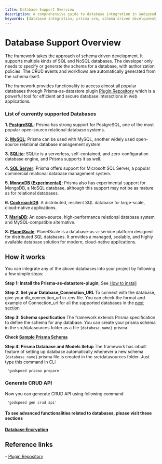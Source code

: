 ```yaml
---
title: Database Support Overview
description: A comprehensive guide to database integration in Godspeed using schema-driven development. Features support for multiple SQL and NoSQL databases through Prisma, automatic CRUD generation, and built-in authorization policies.
keywords: [database integration, prisma orm, schema driven development, postgresql, mysql, mongodb, sqlite, sql server, cockroachdb, mariadb, planetscale, crud operations, database schema, database authorization]
---
```


# Database Support Overview

The framework takes the approach of schema driven development. It supports multiple kinds of SQL and NoSQL databases. The developer only needs to specify or generate the schema for a database, with authorization policies. The CRUD events and workflows are automatically generated from the schema itself.

The framework provides functionality to access almost all popular databases through Prisma-as-datastore plugin [Plugin Repository](https://github.com/godspeedsystems/gs-plugins/tree/main/plugins/prisma-as-datastore) which is a powerful tool for efficient and secure database interactions in web applications. 
 
### List of currently supported Databases 

**1. [PostgreSQL](PostgreSQL)**: Prisma has strong support for PostgreSQL, one of the most popular open-source relational database systems.

**2. [MySQL](MySQL)**: Prisma can be used with MySQL, another widely used open-source relational database management system.

**3. [SQLite](https://www.prisma.io/docs/orm/overview/databases/sqlite)**: SQLite is a serverless, self-contained, and zero-configuration database engine, and Prisma supports it as well.

**4. [SQL Server](SQLServer)**: Prisma offers support for Microsoft SQL Server, a popular commercial relational database management system.

**5. [MongoDB (Experimental)](MongoDB)**: Prisma also has experimental support for MongoDB, a NoSQL database, although this support may not be as mature as for relational databases.

**6. [CockroachDB](CockroachDB)**: A distributed, resilient SQL database for large-scale, cloud-native applications.

**7. [MariaDB](MariaDB)**: An open-source, high-performance relational database system and MySQL-compatible alternative.

**8. [PlanetScale](PlanetScale)**: PlanetScale is a database-as-a-service platform designed for distributed SQL databases. It provides a managed, scalable, and highly available database solution for modern, cloud-native applications.

## How it works
You can integrate any of the above databases into your project by following a few simple steps:

**Step 1: Install the Prisma-as-datastore-plugin**, See [How to install](../datasources/datasource-plugins/Prisma%20Datasource.md#how-to-add-plugin)

**Step 2: Set your Database_Connection_URL** 
To connect with the database, give your db_connection_url in .env file. You can check the format and example of Connection_url for all the supported databases in the [next section](MySQL#connection-url)

**Step 3: Schema specification**
The framework extends Prisma specification to define the schema for any database. You can create your prisma schema in the src/datasources folder as a file `{database_name}`.prisma.

**Check [Sample Prisma Schema](../datasources/datasource-plugins/Prisma%20Datasource.md#sample-prisma-schema)**

**Step 4: Prisma Database and Models Setup**
The framework has inbuilt feature of setting up database automatically whenever a new schema `{database_name}`.prisma file is created in the src/datasources folder. Just type this command in CLI
```
 'godspeed prisma prepare'
```
### Generate CRUD API
Now you can generate CRUD API using following command
```
 'godspeed gen crud api'
```

#### To see advanced functionalities related to databases, please visit these sections

#### [Database Encryption](../datasources/datasource-plugins/Prisma%20Datasource.md#database-encryption)

<!-- #### [Database Authorization](../datasources/datasource-plugins/Prisma%20Datasource.md#database-authorization) -->


## Reference links
**-** [Plugin Repository](https://github.com/godspeedsystems/gs-plugins/tree/main/plugins/prisma-as-datastore)   
    